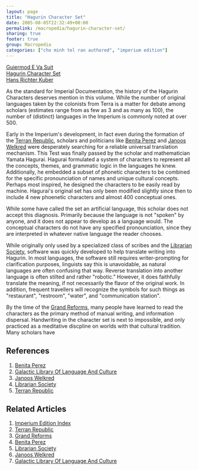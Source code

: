 ```yaml
---
layout: page
title: "Hagurin Character Set"
date: 2005-08-05T22:32:49+00:00
permalink: /macropedia/hagurin-character-set/
sharing: true
footer: true
group: Macropedia
categories: ["cho minh tel ran authored", "imperium edition"]
---
```


<div class='row'>
	<div class='col-md-4'><a href='/macropedia/guiermod-e-va-suit'>Guiermod E Va Suit</a></div>
	<div class='col-md-4'><a href='/macropedia/hagurin-character-set'>Hagurin Character Set</a></div>
	<div class='col-md-4'><a href='/macropedia/hans-richter-kuber'>Hans Richter Kuber</a></div>
</div>


As the standard for Imperial Documentation, the history of the Hagurin Characters deserves mention in this volume. While the number of original languages taken by the colonists from Terra is a matter for debate among scholars (estimates range from as few as 3 and as many as 100), the number of (distinct) languages in the Imperium is commonly noted at over 500. 

Early in the Imperium's development, in fact even during the formation of the [Terran Republic](/macropedia/terran-republic), scholars and politicians like [Benita Perez](/macropedia/benita-perez) and [Janoos Welkred](/macropedia/janoos-welkred) were desperately searching for a reliable universal translation mechanism. This Test was finally passed by the scholar and mathematician Yamata Hagurai. Hagurai formulated a system of characters to represent all the concepts, themes, and grammatic logic in the languages he knew. Additionally, he embedded a subset of phonetic characters to be combined for the specific pronounciation of names and unique cultural concepts. Perhaps most inspired, he designed the characters to be easily read by machine. Hagurai's original set has only been modified slightly since then to include 4 new phoenetic characters and almost 400 conceptual ones. 

While some have called the set an artificial language, this scholar does not accept this diagnosis. Primarily because the language is not "spoken" by anyone, and it does not appear to develop as a language would. The conceptual characters do not have any specified pronounciation, since they are interpreted in whatever native language the reader chooses.

While originally only used by a specialized class of scribes and the [Librarian Society](/macropedia/librarian-society), software was quickly developed to help translate writing into Hagurin. In most languages, the software still requires writer-prompting for clarification purposes, linguists say this is unavoidable, as natural languages are often confusing that way. Reverse translation into another language is often stilted and rather "robotic." However, it does faithfully translate the meaning, if not necessarily the flavor of the original work.  In addition, frequent travellers will recognize the symbols for such things as "restaurant", "restroom", "water", and "communication station".  

By the time of the [Grand Reforms](/macropedia/grand-reforms), many people have learned to read the characters as the primary method of manual writing, and information dispersal. Handwriting in the character set is next to impossible, and only practiced as a meditative discpline on worlds with that cultural tradition. Many scholars have 

## References
1. [Benita Perez](/macropedia/benita-perez)
1. [Galactic Library Of Language And Culture](/macropedia/galactic-library-of-language-and-culture)
1. [Janoos Welkred](/macropedia/janoos-welkred)
1. [Librarian Society](/macropedia/librarian-society)
1. [Terran Republic](/macropedia/terran-republic)

## Related Articles

1. [Imperium Edition Index](/macropedia/imperium-edition-index)
2. [Terran Republic](/macropedia/terran-republic)
3. [Grand Reforms](/macropedia/grand-reforms)
4. [Benita Perez](/macropedia/benita-perez)
5. [Librarian Society](/macropedia/librarian-society)
6. [Janoos Welkred](/macropedia/janoos-welkred)
7. [Galactic Library Of Language And Culture](/macropedia/galactic-library-of-language-and-culture)


 
